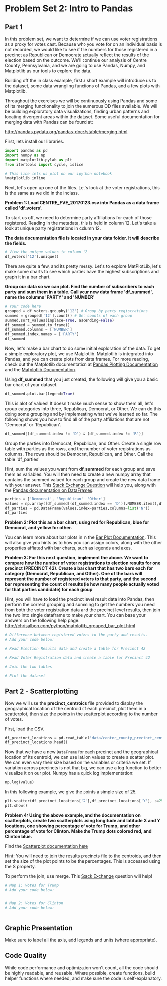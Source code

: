 
# Problem Set 2: Intro to Pandas

## Part 1

In this problem set, we want to determine if we can use voter registrations as a proxy for votes cast. Because who you vote for on an individual basis is not recorded, we would like to see if the numbers for those registered in a precinct as Republican or Democrate actually reflect the results of the election based on the outcome. We'll continue our analysis of Centre County, Pennsylvania, and we are going to use Pandas, Numpy, and Matplotlib as our tools to explore the data.


Building off the in class example, first a short example will introduce us to the dataset, some data wrangling functions of Pandas, and a few plots with Matplotlib.



Throughout the exercises we will be continuously using Pandas and some of its merging functionality to join the numerous OD files available. We will be building exploratory data visualizations, finding urban patterns and locating divergent areas within the dataset. Some useful documentation for merging data with Pandas can be found at:


http://pandas.pydata.org/pandas-docs/stable/merging.html

First, lets install our libraries.


```python
import pandas as pd
import numpy as np
import matplotlib.pylab as plt
from itertools import cycle, islice

# This line lets us plot on our ipython notebook
%matplotlib inline
```

Next, let's open up one of the files. Let's look at the voter registrations, this is the same as we did in the inclass.

**Problem 1: Load CENTRE_FVE_20170123.csv into Pandas as a data frame called 'df_voters'.**

To start us off, we need to determine party affiliations for each of those registered. Reading in the metadata, this is held in column 12. Let's take a look at unique party registrations in column 12.

**The data documentation file is located in your data folder. It will describe the fields.**


```python
# View the unique values in column 12
df_voters['12'].unique()
```

There are quite a few, and its pretty messy. Let's to explore MatPlotLib, let's make some charts to see which parties have the highest subscriptions and graph it in a bar chart.

**Group our data so we can plot. Find the number of subscribers to each party and sum them in a table. Call your new data frame 'df_summed', name the columns 'PARTY' and 'NUMBER'**


```python
# Your code here
grouped = df_voters.groupby('12') # Group by party registrations
summed = grouped['12'].count() # Get counts of each group
summed.sort_values(inplace=True, ascending=False)
df_summed = summed.to_frame()
df_summed.columns = ['NUMBER']
df_summed.index.names = ['PARTY']
df_summed
```

Now, let's make a bar chart to do some initial exploration of the data. To get a simple exploratory plot, we use Matplotlib. Matplotlib is integrated into Pandas, and you can create plots from data frames. For more reading, check out the Matplotlib documentation at [Pandas Plotting Documentation](http://pandas.pydata.org/pandas-docs/stable/generated/pandas.DataFrame.plot.html) and the [Matplotlib Documentation](http://matplotlib.org/2.0.0/contents.html).

Using **df_summed** that you just created, the following will give you a basic bar chart of your dataset.


```python
df_summed.plot.bar(legend=True)
```

This is alot of values! It doesn't make much sense to show them all, let's group categories into three, Republican, Democrat, or Other. We can do this doing some grouping and by implementing what we've learned so far. The following shows you how to find all of the party affiliations that are not 'Democrat' or 'Republican'.


```python
df_summed[(df_summed.index != 'D') & (df_summed.index != 'R')]
```

Group the parties into Democrat, Republican, and Other. Create a single row table with parties as the rows, and the number of voter registrations as columns. The rows should be Democrat, Republican, and Other. Call the table 'df_parties'

Hint, sum the values you want from **df_summed** for each group and save them as variables. You will then need to create a new numpy array that contains the summed valued for each group and create the new data frame with your answer. This [Stack Exchange Question](http://stackoverflow.com/questions/17839973/construct-pandas-dataframe-from-values-in-variables) will help you, along with the [Pandas documentation on DataFrames](http://pandas.pydata.org/pandas-docs/stable/dsintro.html#dataframe).


```python
parties = ['Democrat', 'Republican', 'Other']
values = np.array([df_summed[(df_summed.index == 'D')].NUMBER.item(),df_summed[(df_summed.index == 'R')].NUMBER.item(),df_summed[(df_summed.index != 'D') & (df_summed.index != 'R')].NUMBER.sum()])
df_parties = pd.DataFrame(values,index=parties,columns=list('N'))
df_parties               
```

**Problem 2: Plot this as a bar chart, using red for Republican, blue for Democrat, and yellow for other.**

You can learn more about bar plots in in the [Bar Plot Documentation](http://pandas.pydata.org/pandas-docs/version/0.18.1/visualization.html#visualization-barplot). This will also give you hints as to how you can assign colors, along with the other properties affiated with bar charts, such as legends and axes.

**Problem 3: For this next question, implement the above. We want to compare how the number of voter registrations to election results for one precinct (PRECINCT 42). Create a bar chart that has two bars each for category (Democrat, Republican, and Other). One of the bars will represent the number of registered voters to that party, and the second bar representing the count of results (ie how many people actually voted for that parties candidate) for each group**

Hint, you will have to load the precinct level result data into Pandas, then perform the correct grouping and summing to get the numbers you need from both the voter registration data and the precinct level results, then join the two into single dataframe to make your chart. You can base your answers on the following help page: http://chrisalbon.com/python/matplotlib_grouped_bar_plot.html


```python
# Difference between registered voters to the party and results.
# Add your code below:

# Read Election Results data and create a table for Precinct 42


```


```python
# Read Voter Registration data and create a table for Precinct 42


```


```python
# Join the two tables


```


```python
# Plot the dataset


```

## Part 2 - Scatterplotting

Now we will use the **precinct_centroids** file provided to display the geographical location of the centroid of each precinct, plot them in a scatterplot, then size the points in the scatterplot according to the number of votes.

First, load the CSV.


```python
df_precinct_locations = pd.read_table('data/center_county_precinct_centroids.csv', sep=',', low_memory=False)
df_precinct_locations.head()
```

Now that we have a new `DataFrame` for each precinct and the geographical location of its centroid, we can use lat/lon values to create a scatter plot. We can even vary their size based on the variables or criteria we set. If variation across precincts is not that big, we can use a log function to better visualize it on our plot. Numpy has a quick log implementation:
```Python
np.log(value)
```
In this following example, we give the points a simple size of 25.


```python
plt.scatter(df_precinct_locations['X'],df_precinct_locations['Y'], s=25)
plt.show()
```

**Problem 4: Using the above example, and the documentation on scatterplots, create two scatterplots using longitude and latitude X and Y locations, one showing percentage of vote for Trump, and other percentage of vote for Clinton. Make the Trump dots colored red, and Clinton blue.**

Find the [Scatterplot documentation here](http://pandas.pydata.org/pandas-docs/version/0.19.1/visualization.html#scatter-plot)

Hint: You will need to join the results precincts file to the centroids, and then set the size of the plot points to be the percentages. This is accessed using the S property.

To perform the join, use merge. This [Stack Exchange](http://stackoverflow.com/questions/20375561/joining-pandas-dataframes-by-column-names) question will help!


```python
# Map 1: Votes for Trump
# Add your code below:



```


```python
# Map 2: Votes for Clinton
# Add your code below:



```

## Graphic Presentation

Make sure to label all the axis, add legends and units (where appropriate).


## Code Quality

While code performance and optimization won't count, all the code should be highly readable, and reusable. Where possible, create functions, build helper functions where needed, and make sure the code is self-explanatory.
